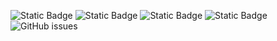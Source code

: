 ![Static Badge](https://img.shields.io/badge/blacklists-61-000000) ![Static Badge](https://img.shields.io/badge/blacklisted-2998227-cc0000) ![Static Badge](https://img.shields.io/badge/whitelisted-2254-00CC00) ![Static Badge](https://img.shields.io/badge/streaming_blacklist-28107-000000) ![GitHub issues](https://img.shields.io/github/issues/fabriziosalmi/blacklists)
